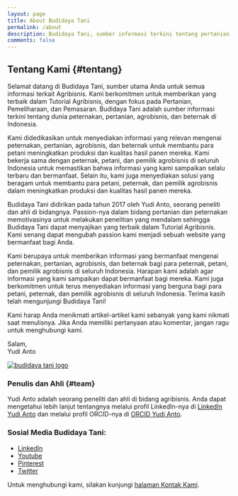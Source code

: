 ```yaml
---
layout: page
title: About Budidaya Tani
permalink: /about
description: Budidaya Tani, sumber informasi terkini tentang pertanian, peternakan, dan agrobisnis di Indonesia. Kami menyediakan tutorial dan solusi untuk membantu petani, peternak, dan pelaku agribisnis meningkatkan produksi dan kualitas hasil.
comments: false
---
```


## Tentang Kami {#tentang}

Selamat datang di Budidaya Tani, sumber utama Anda untuk semua informasi terkait Agribisnis. Kami berkomitmen untuk memberikan yang terbaik dalam Tutorial Agribisnis, dengan fokus pada Pertanian, Pemeliharaan, dan Pemasaran. Budidaya Tani adalah sumber informasi terkini tentang dunia peternakan, pertanian, agrobisnis, dan beternak di Indonesia.

Kami didedikasikan untuk menyediakan informasi yang relevan mengenai peternakan, pertanian, agrobisnis, dan beternak untuk membantu para petani meningkatkan produksi dan kualitas hasil panen mereka. Kami bekerja sama dengan peternak, petani, dan pemilik agrobisnis di seluruh Indonesia untuk memastikan bahwa informasi yang kami sampaikan selalu terbaru dan bermanfaat. Selain itu, kami juga menyediakan solusi yang beragam untuk membantu para petani, peternak, dan pemilik agrobisnis dalam meningkatkan produksi dan kualitas hasil panen mereka.

Budidaya Tani didirikan pada tahun 2017 oleh Yudi Anto, seorang peneliti dan ahli di bidangnya. Passion-nya dalam bidang pertanian dan peternakan memotivasinya untuk melakukan penelitian yang mendalam sehingga Budidaya Tani dapat menyajikan yang terbaik dalam Tutorial Agribisnis. Kami senang dapat mengubah passion kami menjadi sebuah website yang bermanfaat bagi Anda.

Kami berupaya untuk memberikan informasi yang bermanfaat mengenai peternakan, pertanian, agrobisnis, dan beternak bagi para peternak, petani, dan pemilik agrobisnis di seluruh Indonesia. Harapan kami adalah agar informasi yang kami sampaikan dapat bermanfaat bagi mereka. Kami juga berkomitmen untuk terus menyediakan informasi yang berguna bagi para petani, peternak, dan pemilik agrobisnis di seluruh Indonesia. Terima kasih telah mengunjungi Budidaya Tani!

Kami harap Anda menikmati artikel-artikel kami sebanyak yang kami nikmati saat menulisnya. Jika Anda memiliki pertanyaan atau komentar, jangan ragu untuk menghubungi kami.

Salam,  
Yudi Anto

[![budidaya tani logo](https://blogger.googleusercontent.com/img/a/AVvXsEh8_vHcYSLbYED58eAq-Y-u_Js87bYG4RIR3a-4NTt_EKP-lTroOcZvDtYe_pbH6lOgyemW4zr5d_xeszCX4wFTGMGMri1WsenYpcGTxScCtuuBuM46TSkR6_yOBy46YgH4sTYNKDsV1GGkh2ia3xvU4PCjv6kdERcLhGdphaUW14S1qsHUyFiw8U65=s200)](https://blogger.googleusercontent.com/img/a/AVvXsEh8_vHcYSLbYED58eAq-Y-u_Js87bYG4RIR3a-4NTt_EKP-lTroOcZvDtYe_pbH6lOgyemW4zr5d_xeszCX4wFTGMGMri1WsenYpcGTxScCtuuBuM46TSkR6_yOBy46YgH4sTYNKDsV1GGkh2ia3xvU4PCjv6kdERcLhGdphaUW14S1qsHUyFiw8U65=w640-h202)

### Penulis dan Ahli {#team}

Yudi Anto adalah seorang peneliti dan ahli di bidang agribisnis. Anda dapat mengetahui lebih lanjut tentangnya melalui profil LinkedIn-nya di [LinkedIn Yudi Anto](http://www.linkedin.com/in/yudi-anto-0b41621a2) dan melalui profil ORCID-nya di [ORCID Yudi Anto](https://orcid.org/0000-0001-9836-4408).

### Sosial Media Budidaya Tani:

- [LinkedIn](https://id.linkedin.com/company/budidayatani)
- [Youtube](https://www.youtube.com/@bt4ni)
- [Pinterest](https://id.pinterest.com/budidayatani/)
- [Twitter](https://twitter.com/BudidayaTani)

Untuk menghubungi kami, silakan kunjungi [halaman Kontak Kami](https://www.budidayatani.com/p/contact.html).
